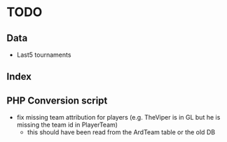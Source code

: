 # TODO

## Data

- Last5 tournaments

## Index

## PHP Conversion script

- fix missing team attribution for players (e.g. TheViper is in GL but he is missing the team id in PlayerTeam)
  - this should have been read from the ArdTeam table or the old DB
